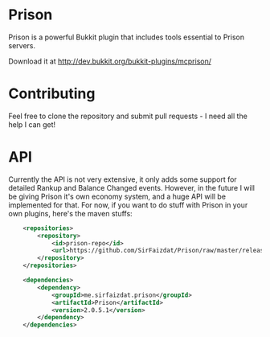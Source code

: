Prison
========

Prison is a powerful Bukkit plugin that includes tools essential to Prison servers.

Download it at http://dev.bukkit.org/bukkit-plugins/mcprison/

Contributing
========
Feel free to clone the repository and submit pull requests - I need all the help I can get!

API
========
Currently the API is not very extensive, it only adds some support for detailed Rankup and Balance Changed events. However, in the future I will be giving Prison it's own economy system, and a huge API will be implemented for that. For now, if you want to do stuff with Prison in your own plugins, here's the maven stuffs:

```xml
	<repositories>
		<repository>
			<id>prison-repo</id>
			<url>https://github.com/SirFaizdat/Prison/raw/master/releases</url>
		</repository>
	</repositories>

	<dependencies>
		<dependency>
			<groupId>me.sirfaizdat.prison</groupId>
			<artifactId>Prison</artifactId>
			<version>2.0.5.1</version>
		</dependency>
	</dependencies>
